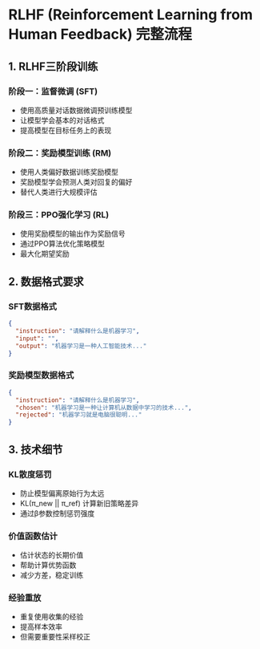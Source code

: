 # RLHF (Reinforcement Learning from Human Feedback) 完整流程

## 1. RLHF三阶段训练

### 阶段一：监督微调 (SFT)
- 使用高质量对话数据微调预训练模型
- 让模型学会基本的对话格式
- 提高模型在目标任务上的表现

### 阶段二：奖励模型训练 (RM)
- 使用人类偏好数据训练奖励模型
- 奖励模型学会预测人类对回复的偏好
- 替代人类进行大规模评估

### 阶段三：PPO强化学习 (RL)
- 使用奖励模型的输出作为奖励信号
- 通过PPO算法优化策略模型
- 最大化期望奖励

## 2. 数据格式要求

### SFT数据格式
```json
{
  "instruction": "请解释什么是机器学习",
  "input": "",
  "output": "机器学习是一种人工智能技术..."
}
```

### 奖励模型数据格式
```json
{
  "instruction": "请解释什么是机器学习",
  "chosen": "机器学习是一种让计算机从数据中学习的技术...",
  "rejected": "机器学习就是电脑很聪明..."
}
```

## 3. 技术细节

### KL散度惩罚
- 防止模型偏离原始行为太远
- KL(π_new || π_ref) 计算新旧策略差异
- 通过β参数控制惩罚强度

### 价值函数估计
- 估计状态的长期价值
- 帮助计算优势函数
- 减少方差，稳定训练

### 经验重放
- 重复使用收集的经验
- 提高样本效率
- 但需要重要性采样校正